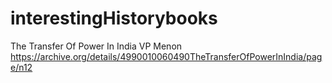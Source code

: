 # interestingHistorybooks

The Transfer Of Power In India
VP Menon https://archive.org/details/4990010060490TheTransferOfPowerInIndia/page/n12
